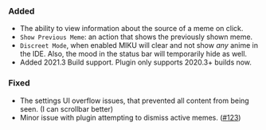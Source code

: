 ### Added

- The ability to view information about the source of a meme on click.
- `Show Previous Meme`: an action that shows the previously shown meme.
- `Discreet Mode`, when enabled MIKU will clear and not show _any_ anime in the IDE. Also, the mood in the status bar
  will temporarily hide as well.
- Added 2021.3 Build support. Plugin only supports 2020.3+ builds now.

### Fixed

- The settings UI overflow issues, that prevented all content from being seen. (I can scrollbar better)
- Minor issue with plugin attempting to dismiss active memes. ([#123](https://github.com/ani-memes/AMII/issues/123))
